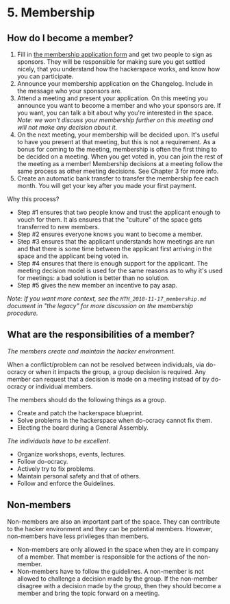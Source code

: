 # 5. Membership

## How do I become a member?

1. Fill in [the membership application form](https://wiki.hackerspace.gent/Membership_form) and get two people to sign as sponsors. They will be responsible for making sure you get settled nicely, that you understand how the hackerspace works, and know how you can participate.
2. Announce your membership application on the Changelog. Include in the message who your sponsors are.
3. Attend a meeting and present your application. On this meeting you announce you want to become a member and who your sponsors are. If you want, you can talk a bit about why you're interested in the space. *Note: we won't discuss your membership further on this meeting and will not make any decision about it.*
4. On the next meeting, your membership will be decided upon. It's useful to have you present at that meeting, but this is not a requirement. As a bonus for coming to the meeting, membership is often the first thing to be decided on a meeting. When you get voted in, you can join the rest of the meeting as a member! Membership decisions at a meeting follow the same process as other meeting decisions. See Chapter 3 for more info.
5. Create an automatic bank transfer to transfer the membership fee each month. You will get your key after you made your first payment.

Why this process?

* Step #1 ensures that two people know and trust the applicant enough to vouch for them. It als ensures that the "culture" of the space gets transferred to new members.
* Step #2 ensures everyone knows you want to become a member.
* Step #3 ensures that the applicant understands how meetings are run and that there is some time between the applicant first arriving in the space and the applicant being voted in.
* Step #4 ensures that there is enough support for the applicant. The meeting decision model is used for the same reasons as to why it's used for meetings: a bad solution is better than no solution.
* Step #5 gives the new member an incentive to pay asap.

*Note: If you want more context, see the `HTH_2018-11-17_membership.md` document in "the legacy" for more discussion on the membership procedure.*

## What are the responsibilities of a member?

*The members create and maintain the hacker environment.*

When a conflict/problem can not be resolved between individuals, via do-ocracy or when it impacts the group, a group decision is required. Any member can request that a decision is made on a meeting instead of by do-ocracy or individual members.

The members should do the following things as a group.

* Create and patch the hackerspace blueprint.
* Solve problems in the hackerspace when do-ocracy cannot fix them.
* Electing the board during a General Assembly.

*The individuals have to be excellent.*

* Organize workshops, events, lectures.
* Follow do-ocracy.
* Actively try to fix problems.
* Maintain personal safety and that of others.
* Follow and enforce the Guidelines.

## Non-members

Non-members are also an important part of the space. They can contribute to the hacker environment and they can be potential members. However, non-members have less privileges than members.

* Non-members are only allowed in the space when they are in company of a member. That member is responsible for the actions of the non-member.
* Non-members have to follow the guidelines. A non-member is not allowed to challenge a decision made by the group. If the non-member disagree with a decision made by the group, then they should become a member and bring the topic forward on a meeting.
